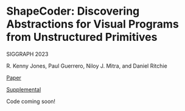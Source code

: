 # ShapeCoder: Discovering Abstractions for Visual Programs from Unstructured Primitives

SIGGRAPH 2023

R. Kenny Jones, Paul Guerrero, Niloy J. Mitra, and Daniel Ritchie 

[Paper](https://rkjones4.github.io/pdf/shapeCoder.pdf)

[Supplemental](https://rkjones4.github.io/pdf/shapeCoder_supplemental.pdf)

Code coming soon!
